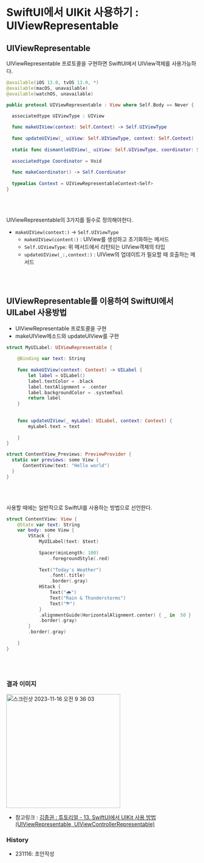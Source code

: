 # SwiftUI에서 UIKit 사용하기 : UIViewRepresentable

## UIViewRepresentable

UIViewRepresentable 프로토콜을 구현하면 SwiftUI에서 UIView객체를 사용가능하다.

```SWIFT
@available(iOS 13.0, tvOS 13.0, *)
@available(macOS, unavailable)
@available(watchOS, unavailable)

public protocol UIViewRepresentable : View where Self.Body == Never {

  associatedtype UIViewType : UIView
  
  func makeUIView(context: Self.Context) -> Self.UIViewType
  
  func updateUIView(_ uiView: Self.UIViewType, context: Self.Context)
  
  static func dismantleUIView(_ uiView: Self.UIViewType, coordinator: Self.Coordinator)
  
  associatedtype Coordinator = Void
  
  func makeCoordinator() -> Self.Coordinator
  
  typealias Context = UIViewRepresentableContext<Self>
}
```


<BR><BR>

UIViewRepresentable의 3가지를 필수로 정의해야한다.
- `makeUIView(context:)` -> `Self.UIViewType`
    - `makeUIView(content:)` : UIView를 생성하고 초기화하는 메서드
    - `Self.UIViewType`: 위 메서드에서 리턴되는 UIView객체의 타입
    - `updateUIView(_:,context:)` : UIView의 업데이트가 필요할 때 호출하는 메서드

<BR><BR>

## UIViewRepresentable를 이용하여 SwiftUI에서 UILabel 사용방법
- UIViewRepresentable 프로토콜을 구현
- makeUIView메소드와 updateUIView를 구현

```SWIFT
struct MyUILabel: UIViewRepresentable {
    
    @Binding var text: String
    
    func makeUIView(context: Context) -> UILabel {
        let label = UILabel()
        label.textColor = .black
        label.textAlignment = .center
        label.backgroundColor = .systemTeal
        return label
    }
    
    
    func updateUIView(_ myLabel: UILabel, context: Context) {
        myLabel.text = text
        
    }
}

struct ContentView_Previews: PreviewProvider {
  static var previews: some View {
      ContentView(text: "Hello world")
  }
}
```

<BR><BR>

사용할 때에는 일반적으로 SwiftUI를 사용하는 방법으로 선언한다.


```swift
struct ContentView: View {
    @State var text: String
    var body: some View {
        VStack {
            MyUILabel(text: $text)
            
            Spacer(minLength: 100)
                .foregroundStyle(.red)
        
            Text("Today's Weather")
                .font(.title)
                .border(.gray)
            HStack {
                Text("🌧")
                Text("Rain & Thunderstorms")
                Text("⛈")
            }
            .alignmentGuide(HorizontalAlignment.center) { _ in  50 }
            .border(.gray)
        }
        .border(.gray)
        
    }
}

```

<BR><BR>

### 결과 이미지

<img width="300" alt="스크린샷 2023-11-16 오전 9 36 03" src="https://github.com/isGeekCode/TIL/assets/76529148/79d48696-92a3-493a-810c-89164b9b78be">


- 참고링크 : [김종권 : 튜토리얼 - 13. SwiftUI에서 UIKit 사용 방법 (UIViewRepresentable, UIViewControllerRepresentable)](https://ios-development.tistory.com/1043)



### History
- 231116: 초안작성
